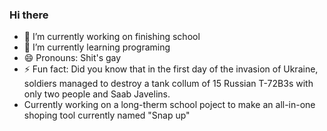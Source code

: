 ### Hi there

- 🔭 I’m currently working on finishing school
- 🌱 I’m currently learning programing
- 😄 Pronouns: Shit's gay
- ⚡ Fun fact: Did you know that in the first day of the invasion of Ukraine, soldiers managed to destroy a tank collum of 15 Russian T-72B3s with only two people and Saab Javelins.
- Currently working on a long-therm school poject to make an all-in-one shoping tool currently named "Snap up"
